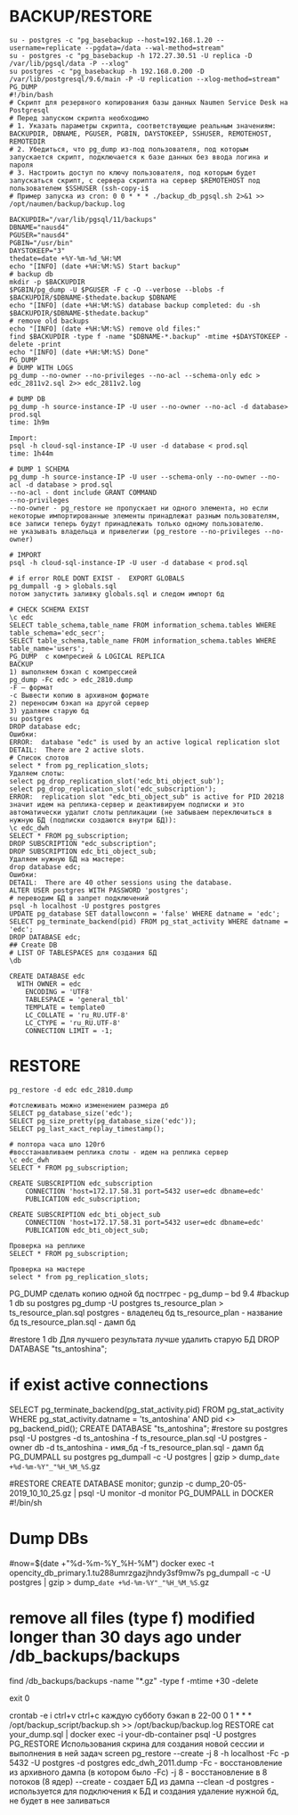 # BACKUP/RESTORE
```
su - postgres -c "pg_basebackup --host=192.168.1.20 --username=replicate --pgdata=/data --wal-method=stream"
su - postgres -c "pg_basebackup -h 172.27.30.51 -U replica -D /var/lib/pgsql/data -P --xlog"
su postgres -c "pg_basebackup -h 192.168.0.200 -D /var/lib/postgresql/9.6/main -P -U replication --xlog-method=stream"
PG_DUMP
#!/bin/bash
# Скрипт для резервного копирования базы данных Naumen Service Desk на Postgresql
# Перед запуском скрипта необходимо
# 1. Указать параметры скрипта, соответствующие реальным значениям: BACKUPDIR, DBNAME, PGUSER, PGBIN, DAYSTOKEEP, SSHUSER, REMOTEHOST, REMOTEDIR
# 2. Убедиться, что pg_dump из-под пользователя, под которым запускается скрипт, подключается к базе данных без ввода логина и пароля
# 3. Настроить доступ по ключу пользователя, под которым будет запускаться скрипт, с сервера скрипта на сервер $REMOTEHOST под пользователем $SSHUSER (ssh-copy-i$
# Пример запуска из cron: 0 0 * * * ./backup_db_pgsql.sh 2>&1 >> /opt/naumen/backup/backup.log

BACKUPDIR="/var/lib/pgsql/11/backups"
DBNAME="nausd4"
PGUSER="nausd4"
PGBIN="/usr/bin"
DAYSTOKEEP="3"
thedate=date +%Y-%m-%d_%H:%M
echo "[INFO] (date +%H:%M:%S) Start backup"
# backup db
mkdir -p $BACKUPDIR
$PGBIN/pg_dump -U $PGUSER -F c -O --verbose --blobs -f $BACKUPDIR/$DBNAME-$thedate.backup $DBNAME
echo "[INFO] (date +%H:%M:%S) database backup completed: du -sh $BACKUPDIR/$DBNAME-$thedate.backup"
# remove old backups
echo "[INFO] (date +%H:%M:%S) remove old files:"
find $BACKUPDIR -type f -name "$DBNAME-*.backup" -mtime +$DAYSTOKEEP -delete -print
echo "[INFO] (date +%H:%M:%S) Done"
PG_DUMP
# DUMP WITH LOGS
pg_dump --no-owner --no-privileges --no-acl --schema-only edc > edc_2811v2.sql 2>> edc_2811v2.log

# DUMP DB
pg_dump -h source-instance-IP -U user --no-owner --no-acl -d database> prod.sql
time: 1h9m

Import:
psql -h cloud-sql-instance-IP -U user -d database < prod.sql
time: 1h44m

# DUMP 1 SCHEMA
pg_dump -h source-instance-IP -U user --schema-only --no-owner --no-acl -d database > prod.sql
--no-acl - dont include GRANT COMMAND
--no-privileges 
--no-owner - pg_restore не пропускает ни одного элемента, но если некоторые импортированные элементы принадлежат разным пользователям, все записи теперь будут принадлежать только одному пользователю.
не указывать владельца и привелегии (pg_restore --no-privileges --no-owner)

# IMPORT
psql -h cloud-sql-instance-IP -U user -d database < prod.sql

# if error ROLE DONT EXIST -  EXPORT GLOBALS
pg_dumpall -g > globals.sql
потом запустить заливку globals.sql и следом импорт бд

# CHECK SCHEMA EXIST
\c edc
SELECT table_schema,table_name FROM information_schema.tables WHERE table_schema='edc_secr';
SELECT table_schema,table_name FROM information_schema.tables WHERE table_name='users';
PG_DUMP  с компресией & LOGICAL REPLICA
BACKUP
1) выполняем бэкап с компрессией
pg_dump -Fc edc > edc_2810.dump
-F – формат 
-с Вывести копию в архивном формате
2) переносим бэкап на другой сервер
3) удаляем старую бд
su postgres
DROP database edc;
Ошибки:
ERROR:  database "edc" is used by an active logical replication slot
DETAIL:  There are 2 active slots.
# Список слотов
select * from pg_replication_slots;
Удаляем слоты:
select pg_drop_replication_slot('edc_bti_object_sub');
select pg_drop_replication_slot('edc_subscription');
ERROR:  replication slot "edc_bti_object_sub" is active for PID 20218
значит идем на реплика-сервер и деактивируем подписки и это автоматически удалит слоты репликации (не забываем переключиться в нужную БД (подписки создаются внутри БД)):
\c edc_dwh
SELECT * FROM pg_subscription;
DROP SUBSCRIPTION "edc_subscription";
DROP SUBSCRIPTION edc_bti_object_sub;
Удаляем нужную БД на мастере:
drop database edc;
Ошибки:
DETAIL:  There are 40 other sessions using the database.
ALTER USER postgres WITH PASSWORD 'postgres';
# переводим БД в запрет подключений
psql -h localhost -U postgres postgres
UPDATE pg_database SET datallowconn = 'false' WHERE datname = 'edc';
SELECT pg_terminate_backend(pid) FROM pg_stat_activity WHERE datname = 'edc';
DROP DATABASE edc;
## Create DB
# LIST OF TABLESPACES для создания БД
\db

CREATE DATABASE edc
  WITH OWNER = edc
    ENCODING = 'UTF8'
    TABLESPACE = 'general_tbl'
    TEMPLATE = template0
    LC_COLLATE = 'ru_RU.UTF-8'
    LC_CTYPE = 'ru_RU.UTF-8'
    CONNECTION LIMIT = -1;
```

# RESTORE
```
pg_restore -d edc edc_2810.dump

#отслеживать можно изменением размера дб
SELECT pg_database_size('edc');
SELECT pg_size_pretty(pg_database_size('edc'));
SELECT pg_last_xact_replay_timestamp();

# полтора часа шло 120гб
#восстанавливаем реплика слоты - идем на реплика сервер
\c edc_dwh
SELECT * FROM pg_subscription;

CREATE SUBSCRIPTION edc_subscription
    CONNECTION 'host=172.17.58.31 port=5432 user=edc dbname=edc'
    PUBLICATION edc_subscription;

CREATE SUBSCRIPTION edc_bti_object_sub
    CONNECTION 'host=172.17.58.31 port=5432 user=edc dbname=edc'
    PUBLICATION edc_bti_object_sub;

Проверка на реплике
SELECT * FROM pg_subscription;

Проверка на мастере
select * from pg_replication_slots;
```

PG_DUMP
сделать копию одной бд постгрес - pg_dump – bd 9.4
#backup 1 db
su postgres
pg_dump -U postgres ts_resource_plan > ts_resource_plan.sql
postgres - владелец бд
ts_resource_plan - название бд
ts_resource_plan.sql - дамп бд

#restore 1 db
Для лучшего результата лучше удалить старую БД
DROP DATABASE "ts_antoshina";
# if exist active connections  
SELECT pg_terminate_backend(pg_stat_activity.pid) FROM pg_stat_activity WHERE pg_stat_activity.datname = 'ts_antoshina' AND pid <> pg_backend_pid();
CREATE DATABASE "ts_antoshina";
#restore
su postgres
psql -U postgres -d ts_antoshina -f ts_resource_plan.sql
-U postgres - owner db
-d ts_antoshina - имя_бд
-f ts_resource_plan.sql - дамп бд
PG_DUMPALL
su postgres
pg_dumpall -c -U postgres | gzip > dump_`date +%d-%m-%Y"_"%H_%M_%S`.gz

#RESTORE
CREATE DATABASE monitor;
gunzip -c dump_20-05-2019_10_10_25.gz | psql -U monitor -d monitor
PG_DUMPALL in DOCKER
#!/bin/sh
# Dump DBs

#now=$(date +"%d-%m-%Y_%H-%M")
docker exec -t opencity_db_primary.1.tu288umrzgazjhndy3sf9mw7s pg_dumpall -c -U postgres | gzip > dump_`date +%d-%m-%Y"_"%H_%M_%S`.gz

# remove all files (type f) modified longer than 30 days ago under /db_backups/backups
find /db_backups/backups -name "*.gz" -type f -mtime +30 -delete

exit 0

crontab -e
i
ctrl+v
ctrl+c
каждую субботу бэкап в 22-00
0 1 * * * /opt/backup_script/backup.sh >> /opt/backup/backup.log
RESTORE
cat your_dump.sql | docker exec -i your-db-container psql -U postgres
PG_RESTORE
Использования скрина для создания новой сессии и выполнения в ней задач
screen pg_restore --create -j 8 -h localhost -Fc -p 5432 -U postgres  -d postgres edc_dwh_2011.dump
-Fc - восстановление из архивного дампа (в котором было -Fc)
-j 8 - восстановление в 8 потоков (8 ядер)
--create - создает БД из дампа
--clean
-d postgres - используется для подключения к БД и создания удаление нужной бд, не будет в нее заливаться
```
